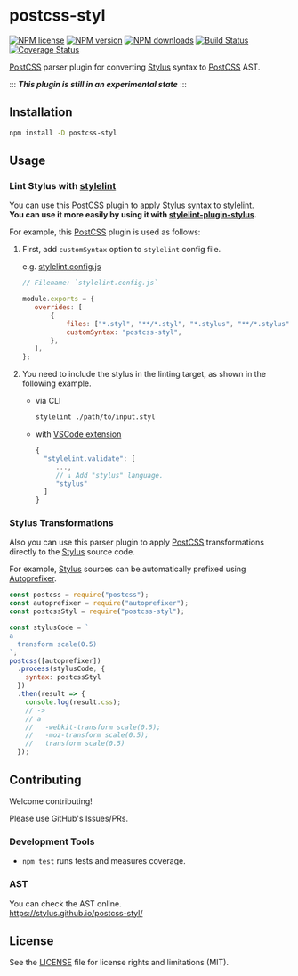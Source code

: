 # postcss-styl

[![NPM license]](https://www.npmjs.com/package/postcss-styl)
[![NPM version]](https://www.npmjs.com/package/postcss-styl)
[![NPM downloads]](https://www.npmjs.com/package/postcss-styl)
[![Build Status]](https://github.com/stylus/postcss-styl/actions?query=workflow%3ACI)
[![Coverage Status]](https://coveralls.io/github/stylus/postcss-styl?branch=main)

[PostCSS] parser plugin for converting [Stylus] syntax to [PostCSS] AST.

:::
**_This plugin is still in an experimental state_**
:::

## Installation

```bash
npm install -D postcss-styl
```

## Usage

### Lint Stylus with [stylelint]

You can use this [PostCSS] plugin to apply [Stylus] syntax to [stylelint].  
**You can use it more easily by using it with [stylelint-plugin-stylus](https://github.com/stylus/stylelint-plugin-stylus).**

For example, this [PostCSS] plugin is used as follows:

1. First, add `customSyntax` option to `stylelint` config file.

   e.g. [stylelint.config.js](./stylelint.config.js)

   ```js
   // Filename: `stylelint.config.js`

   module.exports = {
      overrides: [
          {
              files: ["*.styl", "**/*.styl", "*.stylus", "**/*.stylus"],
              customSyntax: "postcss-styl",
          },
      ],
   };
   ```

2. You need to include the stylus in the linting target, as shown in the following example.

   - via CLI

     ```bash
     stylelint ./path/to/input.styl
     ```

   - with [VSCode extension]

     ```js
     {
       "stylelint.validate": [
          ...,
          // ↓ Add "stylus" language.
          "stylus"
       ]
     }
     ```

### Stylus Transformations

Also you can use this parser plugin to apply [PostCSS] transformations directly to the [Stylus] source code.

For example, [Stylus] sources can be automatically prefixed using [Autoprefixer].

```js
const postcss = require("postcss");
const autoprefixer = require("autoprefixer");
const postcssStyl = require("postcss-styl");

const stylusCode = `
a
  transform scale(0.5)
`;
postcss([autoprefixer])
  .process(stylusCode, {
    syntax: postcssStyl
  })
  .then(result => {
    console.log(result.css);
    // ->
    // a
    //   -webkit-transform scale(0.5);
    //   -moz-transform scale(0.5);
    //   transform scale(0.5)
  });
```

## Contributing

Welcome contributing!

Please use GitHub's Issues/PRs.

### Development Tools

- `npm test` runs tests and measures coverage.

### AST

You can check the AST online.  
https://stylus.github.io/postcss-styl/

## License

See the [LICENSE] file for license rights and limitations (MIT).

[postcss]: https://postcss.org/
[VSCode extension]: https://marketplace.visualstudio.com/items?itemName=stylelint.vscode-stylelint
[stylus]: http://stylus-lang.com/
[stylelint]: http://stylelint.io/
[autoprefixer]: https://github.com/postcss/autoprefixer
[postcss-syntax]: https://github.com/gucong3000/postcss-syntax
[license]: ./LICENSE
[npm license]: https://img.shields.io/npm/l/postcss-styl.svg
[npm version]: https://img.shields.io/npm/v/postcss-styl.svg
[npm downloads]: https://img.shields.io/npm/dw/postcss-styl.svg
[Build Status]: https://github.com/stylus/postcss-styl/workflows/CI/badge.svg?branch=main
[Coverage Status]: https://coveralls.io/repos/github/stylus/postcss-styl/badge.svg?branch=main
